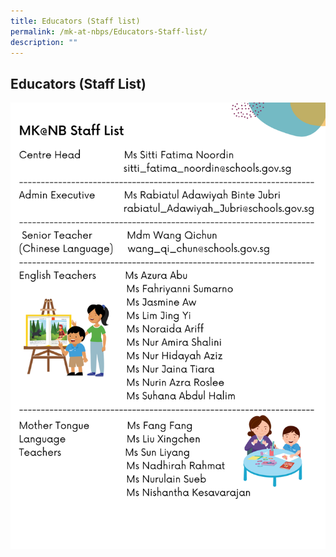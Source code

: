 ```yaml
---
title: Educators (Staff list)
permalink: /mk-at-nbps/Educators-Staff-list/
description: ""
---
```

## Educators (Staff List)

![](/images/Term%204%20Staff%20List.png)